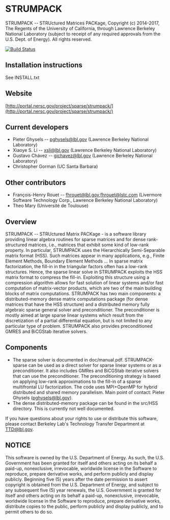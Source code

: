 # STRUMPACK
STRUMPACK -- STRUctured Matrices PACKage, Copyright (c) 2014-2017, The
Regents of the University of California, through Lawrence Berkeley
National Laboratory (subject to receipt of any required approvals from
the U.S. Dept. of Energy).  All rights reserved.

[![Build Status](https://travis-ci.org/pghysels/STRUMPACK.svg?branch=master)](https://travis-ci.org/pghysels/STRUMPACK)

## Installation instructions
   See INSTALL.txt


## Website
   [http://portal.nersc.gov/project/sparse/strumpack/](http://portal.nersc.gov/project/sparse/strumpack/)


## Current developers
 - Pieter Ghysels -- pghysels@lbl.gov (Lawrence Berkeley National Laboratory)
 - Xiaoye S. Li -- xsli@lbl.gov (Lawrence Berkeley National Laboratory)
 - Gustavo Chávez -- gichavez@lbl.gov (Lawrence Berkeley National Laboratory)
 - Christopher Gorman (UC Santa Barbara)

## Other contributors
 - François-Henry Rouet -- fhrouet@lbl.gov,fhrouet@lstc.com (Livermore
   Software Technology Corp., Lawrence Berkeley National Laboratory)
 - Theo Mary (Université de Toulouse)

## Overview
STRUMPACK -- STRUctured Matrix PACKage - is a software library
providing linear algebra routines for sparse matrices and for dense
rank-structured matrices, i.e., matrices that exhibit some kind of
low-rank property. In particular, STRUMPACK uses the Hierarchically
Semi-Separable matrix format (HSS).  Such matrices appear in many
applications, e.g., Finite Element Methods, Boundary Element Methods
... In sparse matrix factorization, the fill-in in the triangular
factors often has a low-rank structures. Hence, the sparse linear
solve in STRUMPACK exploits the HSS matrix format to compress the
fill-in. Exploiting this structure using a compression algorithm
allows for fast solution of linear systems and/or fast computation of
matrix-vector products, which are two of the main building blocks of
matrix computations. STRUMPACK has two main components: a
distributed-memory dense matrix computations package (for dense
matrices that have the HSS structure) and a distributed memory fully
algebraic sparse general solver and preconditioner. The preconditioner
is mostly aimed at large sparse linear systems which result from the
discretization of a partial differential equation, but is not limited
to any particular type of problem. STRUMPACK also provides
preconditioned GMRES and BiCGStab iterative solvers.

##  Components
 - The sparse solver is documented in doc/manual.pdf. STRUMPACK-sparse
   can be used as a direct solver for sparse linear systems or as a
   preconditioner. It also includes GMRes and BiCGStab iterative
   solvers that can use the preconditioner. The preconditioning
   strategy is based on applying low-rank approximations to the
   fill-in of a sparse multifrontal LU factorization.  The code uses
   MPI+OpenMP for hybrid distributed and shared memory parallelism.
   Main point of contact: Pieter Ghysels (pghysels@lbl.gov).
 - The dense distributed-memory package can be found in the src/HSS
   directory. This is currently not well documented.

If you have questions about your rights to use or distribute this
software, please contact Berkeley Lab's Technology Transfer Department
at TTD@lbl.gov.

## NOTICE
This software is owned by the U.S. Department of Energy.  As
such, the U.S. Government has been granted for itself and others
acting on its behalf a paid-up, nonexclusive, irrevocable, worldwide
license in the Software to reproduce, prepare derivative works, and
perform publicly and display publicly.  Beginning five (5) years after
the date permission to assert copyright is obtained from the
U.S. Department of Energy, and subject to any subsequent five (5) year
renewals, the U.S. Government is granted for itself and others acting
on its behalf a paid-up, nonexclusive, irrevocable, worldwide license
in the Software to reproduce, prepare derivative works, distribute
copies to the public, perform publicly and display publicly, and to
permit others to do so.
